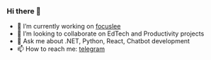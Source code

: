 ### Hi there 👋

- 🔭 I’m currently working on [focuslee](http://focuslee.online/)
- 👯 I’m looking to collaborate on EdTech and Productivity projects
- 💬 Ask me about .NET, Python, React, Chatbot development
- 📫 How to reach me: [telegram](https://t.me/reflashwarlock)
